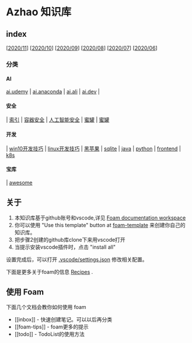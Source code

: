 # Azhao 知识库

## index

[[2020/11](doc/day.202011.md)]
[[2020/10](doc/day.202010.md)]
[[2020/09](doc/day.202009.md)]
[[2020/08](doc/day.202008.md)]
[[2020/07](doc/day.202007.md)]
[[2020/06](doc/day.202006.md)]

### **分类**

#### AI

[ai.udemy](doc/ai/ai.udemy.md) |
[ai.anaconda](doc/ai/ai.anaconda.md) |
[ai.ali](doc/ai/ai.ali.md) |
[ai.dev](doc/ai/ai.dev.md) |

#### **安全**

| [索引](doc/sec/sec.index.md)
| [容器安全](doc/sec/sec.container.md)
| [人工智能安全](doc/sec/sec.ai)
| [蜜罐](sec/sec.honeypots.md)
| [蜜罐](sec/sec.windows.md)

#### **开发**

| [win10开发技巧](doc/win10/win.dev.tip.md)
| [linux开发技巧](doc/linux/linux.dev.tip.md)
| [黑苹果](doc/mac/mac.black.md)
| [sqlite](dev/db.sqlite.md)
| [java](dev/java/java.index.md)
| [python](dev/python/python.index.md)
| [frontend](dev/frontend/frontend.index.md)
| [k8s](/doc/ops/k8s.readme.md)
#### **宝库**

| [awesome](dev/awesome/awesome.index.md)

## 关于

1. 本知识库基于github账号和vscode,详见 [Foam documentation workspace](https://foambubble.github.io/foam)
2. 你可以使用 "Use this template" button at [foam-template](https://github.com/foambubble/foam-template/generate) 来创建你自己的知识库。
3. 把步骤2创建的github库clone下来用vscode打开
4. 当提示安装vscode插件时，点击 "install all"

设置完成后，可以打开 [.vscode/settings.json](.vscode/settings.json) 修改相关配置。

下面是更多关于foam的信息 [Recipes](https://foambubble.github.io/foam/recipes) .

## 使用 Foam

下面几个文档会教你如何使用 foam

- [[inbox]] - 快速创建笔记。可以以后再分类
- [[foam-tips]] - foam更多的提示
- [[todo]] - TodoList的使用方法

